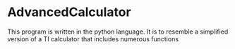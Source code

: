 # AdvancedCalculator
This program is written in the python language. 
It is to resemble a simplified version of a TI calculator that includes numerous functions
